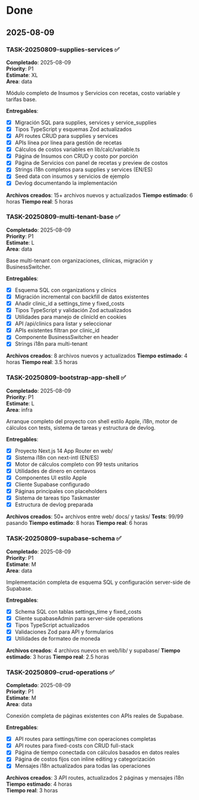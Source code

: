 # Done

## 2025-08-09

### TASK-20250809-supplies-services ✅
**Completado**: 2025-08-09  
**Priority**: P1  
**Estimate**: XL  
**Area**: data  

Módulo completo de Insumos y Servicios con recetas, costo variable y tarifas base.

**Entregables**:
- [x] Migración SQL para supplies, services y service_supplies
- [x] Tipos TypeScript y esquemas Zod actualizados
- [x] API routes CRUD para supplies y services
- [x] APIs línea por línea para gestión de recetas
- [x] Cálculos de costos variables en lib/calc/variable.ts
- [x] Página de Insumos con CRUD y costo por porción
- [x] Página de Servicios con panel de recetas y preview de costos
- [x] Strings i18n completos para supplies y services (EN/ES)
- [x] Seed data con insumos y servicios de ejemplo
- [x] Devlog documentando la implementación

**Archivos creados**: 15+ archivos nuevos y actualizados
**Tiempo estimado**: 6 horas
**Tiempo real**: 5 horas

### TASK-20250809-multi-tenant-base ✅
**Completado**: 2025-08-09  
**Priority**: P1  
**Estimate**: L  
**Area**: data  

Base multi-tenant con organizaciones, clínicas, migración y BusinessSwitcher.

**Entregables**:
- [x] Esquema SQL con organizations y clinics
- [x] Migración incremental con backfill de datos existentes
- [x] Añadir clinic_id a settings_time y fixed_costs
- [x] Tipos TypeScript y validación Zod actualizados
- [x] Utilidades para manejo de clinicId en cookies
- [x] API /api/clinics para listar y seleccionar
- [x] APIs existentes filtran por clinic_id
- [x] Componente BusinessSwitcher en header
- [x] Strings i18n para multi-tenant

**Archivos creados**: 8 archivos nuevos y actualizados
**Tiempo estimado**: 4 horas
**Tiempo real**: 3.5 horas

### TASK-20250809-bootstrap-app-shell ✅
**Completado**: 2025-08-09  
**Priority**: P1  
**Estimate**: L  
**Area**: infra

Arranque completo del proyecto con shell estilo Apple, i18n, motor de cálculos con tests, sistema de tareas y estructura de devlog.

**Entregables**:
- [x] Proyecto Next.js 14 App Router en web/
- [x] Sistema i18n con next-intl (EN/ES)
- [x] Motor de cálculos completo con 99 tests unitarios
- [x] Utilidades de dinero en centavos
- [x] Componentes UI estilo Apple
- [x] Cliente Supabase configurado
- [x] Páginas principales con placeholders
- [x] Sistema de tareas tipo Taskmaster
- [x] Estructura de devlog preparada

**Archivos creados**: 50+ archivos entre web/ docs/ y tasks/
**Tests**: 99/99 pasando
**Tiempo estimado**: 8 horas
**Tiempo real**: 6 horas

### TASK-20250809-supabase-schema ✅
**Completado**: 2025-08-09  
**Priority**: P1  
**Estimate**: M  
**Area**: data

Implementación completa de esquema SQL y configuración server-side de Supabase.

**Entregables**:
- [x] Schema SQL con tablas settings_time y fixed_costs
- [x] Cliente supabaseAdmin para server-side operations
- [x] Tipos TypeScript actualizados
- [x] Validaciones Zod para API y formularios
- [x] Utilidades de formateo de moneda

**Archivos creados**: 4 archivos nuevos en web/lib/ y supabase/
**Tiempo estimado**: 3 horas
**Tiempo real**: 2.5 horas

### TASK-20250809-crud-operations ✅
**Completado**: 2025-08-09  
**Priority**: P1  
**Estimate**: M  
**Area**: data  

Conexión completa de páginas existentes con APIs reales de Supabase.

**Entregables**:
- [x] API routes para settings/time con operaciones completas
- [x] API routes para fixed-costs con CRUD full-stack
- [x] Página de tiempo conectada con cálculos basados en datos reales
- [x] Página de costos fijos con inline editing y categorización
- [x] Mensajes i18n actualizados para todas las operaciones

**Archivos creados**: 3 API routes, actualizados 2 páginas y mensajes i18n
**Tiempo estimado**: 4 horas  
**Tiempo real**: 3 horas
